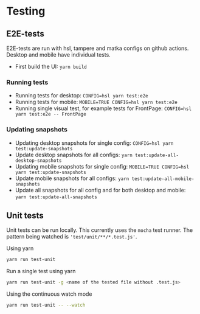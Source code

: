 # Testing

## E2E-tests

E2E-tests are run with hsl, tampere and matka configs on github actions. Desktop and mobile have individual tests.

- First build the UI: `yarn build`

### Running tests

- Running tests for desktop: `CONFIG=hsl yarn test:e2e`
- Running tests for mobile: `MOBILE=TRUE CONFIG=hsl yarn test:e2e`
- Running single visual test, for example tests for FrontPage: `CONFIG=hsl yarn test:e2e -- FrontPage`

### Updating snapshots

- Updating desktop snapshots for single config: `CONFIG=hsl yarn test:update-snapshots`
- Update desktop snapshots for all configs: `yarn test:update-all-desktop-snapshots`
- Updating mobile snapshots for single config: `MOBILE=TRUE CONFIG=hsl yarn test:update-snapshots`
- Update mobile snapshots for all configs: `yarn test:update-all-mobile-snapshots`
- Update all snapshots for all config and for both desktop and mobile: `yarn test:update-all-snapshots`

## Unit tests

Unit tests can be run locally. This currently uses the `mocha` test runner. The pattern being watched is `'test/unit/**/*.test.js'`.

Using yarn

```sh
yarn run test-unit
```

Run a single test using yarn

```sh
yarn run test-unit -g <name of the tested file without .test.js>
```

Using the continuous watch mode

```sh
yarn run test-unit -- --watch
